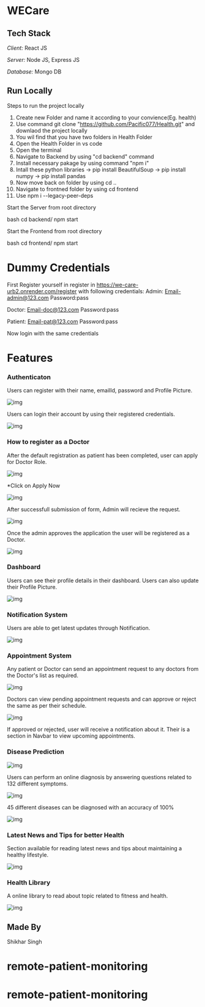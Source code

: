 # WECare

## Tech Stack

_Client:_ React JS

_Server:_ Node JS, Express JS

_Database:_ Mongo DB

## Run Locally

Steps to run the project locally

1. Create new Folder and name it according to your convience(Eg. health)
2. Use command git clone "https://github.com/Pacific077/Health.git" and downlaod the project locally
3. You wil find that you have two folders in Health Folder
4. Open the Health Folder in vs code
5. Open the terminal
6. Navigate to Backend by using "cd backend" command
7. Install necessary pakage by using command "npm i"
8. Intall these python libraries
   -> pip install BeautifulSoup
   -> pip install numpy
   -> pip install pandas
9. Now move back on folder by using cd ..
10. Navigate to frontned folder by using cd frontend
11. Use npm i --legacy-peer-deps

Start the Server from root directory

bash
cd backend/
npm start

Start the Frontend from root directory

bash
cd frontend/
npm start

# Dummy Credentials

First Register yourself in register in https://we-care-urb2.onrender.com/register
with following credentials:
Admin: Email-admin@123.com Password:pass

Doctor: Email-doc@123.com Password:pass

Patient: Email-pat@123.com Password:pass

Now login with the same credentials

# Features

### Authenticaton

Users can register with their name, emailId, password and Profile Picture.

![img](./frontend/src/images/Screenshots/Register.png)

Users can login their account by using their registered credentials.

![img](./frontend/src/images/Screenshots/Login.png)

### How to register as a Doctor

After the default registration as patient has been completed, user can apply for Doctor Role.

![img](./frontend/src/images/Screenshots/ApplyforDoc.png)

\*Click on Apply Now

![img](./frontend/src/images/Screenshots/AplyforDocform.png)

After successfull submission of form, Admin will recieve the request.

![img](./frontend/src/images/Screenshots/PendingDocReq.png)

Once the admin approves the application the user will be registered as a Doctor.

![img](./frontend/src/images/Screenshots/ApplyforDocresult.png)

### Dashboard

Users can see their profile details in their dashboard.
Users can also update their Profile Picture.

![img](./frontend/src/images/Screenshots/Dash.png)

### Notification System

Users are able to get latest updates through Notification.

![img](./frontend/src/images/Screenshots/Noti.png)

### Appointment System

Any patient or Doctor can send an appointment request to any doctors from the Doctor's list as required.

![img](./frontend/src/images/Screenshots/appointment.png)

Doctors can view pending appointment requests and can approve or reject the same as per their schedule.

![img](./frontend/src/images/Screenshots/PendingAppointmentReq.png)

If approved or rejected, user will receive a notification about it.
Their is a section in Navbar to view upcoming appointments.

### Disease Prediction

![img](./frontend/src/images/Screenshots/StartInter.png)

Users can perform an online diagnosis by answering questions related to 132 different symptoms.

![img](./frontend/src/images/Screenshots/pred1.png)

45 different diseases can be diagnosed with an accuracy of 100%

![img](./frontend/src/images/Screenshots/Result.png)

### Latest News and Tips for better Health

Section available for reading latest news and tips about maintaining a healthy lifestyle.

![img](./frontend/src/images/Screenshots/News.png)

### Health Library

A online library to read about topic related to fitness and health.

![img](./frontend/src/images/Screenshots/HealthLib.png)

## Made By

Shikhar Singh

# remote-patient-monitoring

# remote-patient-monitoring
